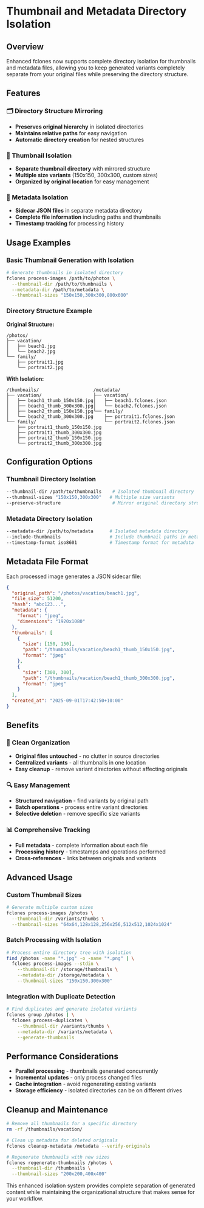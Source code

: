 # Thumbnail and Metadata Directory Isolation

## Overview

Enhanced fclones now supports complete directory isolation for thumbnails and metadata files, allowing you to keep generated variants completely separate from your original files while preserving the directory structure.

## Features

### 🗂️ Directory Structure Mirroring
- **Preserves original hierarchy** in isolated directories
- **Maintains relative paths** for easy navigation
- **Automatic directory creation** for nested structures

### 📸 Thumbnail Isolation
- **Separate thumbnail directory** with mirrored structure
- **Multiple size variants** (150x150, 300x300, custom sizes)
- **Organized by original location** for easy management

### 📄 Metadata Isolation
- **Sidecar JSON files** in separate metadata directory
- **Complete file information** including paths and thumbnails
- **Timestamp tracking** for processing history

## Usage Examples

### Basic Thumbnail Generation with Isolation

```bash
# Generate thumbnails in isolated directory
fclones process-images /path/to/photos \
  --thumbnail-dir /path/to/thumbnails \
  --metadata-dir /path/to/metadata \
  --thumbnail-sizes "150x150,300x300,800x600"
```

### Directory Structure Example

**Original Structure:**
```
/photos/
├── vacation/
│   ├── beach1.jpg
│   └── beach2.jpg
└── family/
    ├── portrait1.jpg
    └── portrait2.jpg
```

**With Isolation:**
```
/thumbnails/                    /metadata/
├── vacation/                   ├── vacation/
│   ├── beach1_thumb_150x150.jpg│   ├── beach1.fclones.json
│   ├── beach1_thumb_300x300.jpg│   └── beach2.fclones.json
│   ├── beach2_thumb_150x150.jpg└── family/
│   └── beach2_thumb_300x300.jpg    ├── portrait1.fclones.json
└── family/                         └── portrait2.fclones.json
    ├── portrait1_thumb_150x150.jpg
    ├── portrait1_thumb_300x300.jpg
    ├── portrait2_thumb_150x150.jpg
    └── portrait2_thumb_300x300.jpg
```

## Configuration Options

### Thumbnail Directory Isolation
```bash
--thumbnail-dir /path/to/thumbnails    # Isolated thumbnail directory
--thumbnail-sizes "150x150,300x300"   # Multiple size variants
--preserve-structure                   # Mirror original directory structure
```

### Metadata Directory Isolation
```bash
--metadata-dir /path/to/metadata      # Isolated metadata directory
--include-thumbnails                  # Include thumbnail paths in metadata
--timestamp-format iso8601            # Timestamp format for metadata
```

## Metadata File Format

Each processed image generates a JSON sidecar file:

```json
{
  "original_path": "/photos/vacation/beach1.jpg",
  "file_size": 51200,
  "hash": "abc123...",
  "metadata": {
    "format": "jpeg",
    "dimensions": "1920x1080"
  },
  "thumbnails": [
    {
      "size": [150, 150],
      "path": "/thumbnails/vacation/beach1_thumb_150x150.jpg",
      "format": "jpeg"
    },
    {
      "size": [300, 300],
      "path": "/thumbnails/vacation/beach1_thumb_300x300.jpg", 
      "format": "jpeg"
    }
  ],
  "created_at": "2025-09-01T17:42:50+10:00"
}
```

## Benefits

### 🧹 Clean Organization
- **Original files untouched** - no clutter in source directories
- **Centralized variants** - all thumbnails in one location
- **Easy cleanup** - remove variant directories without affecting originals

### 🔍 Easy Management
- **Structured navigation** - find variants by original path
- **Batch operations** - process entire variant directories
- **Selective deletion** - remove specific size variants

### 📊 Comprehensive Tracking
- **Full metadata** - complete information about each file
- **Processing history** - timestamps and operations performed
- **Cross-references** - links between originals and variants

## Advanced Usage

### Custom Thumbnail Sizes
```bash
# Generate multiple custom sizes
fclones process-images /photos \
  --thumbnail-dir /variants/thumbs \
  --thumbnail-sizes "64x64,128x128,256x256,512x512,1024x1024"
```

### Batch Processing with Isolation
```bash
# Process entire directory tree with isolation
find /photos -name "*.jpg" -o -name "*.png" | \
  fclones process-images --stdin \
    --thumbnail-dir /storage/thumbnails \
    --metadata-dir /storage/metadata \
    --thumbnail-sizes "150x150,300x300"
```

### Integration with Duplicate Detection
```bash
# Find duplicates and generate isolated variants
fclones group /photos | \
  fclones process-duplicates \
    --thumbnail-dir /variants/thumbs \
    --metadata-dir /variants/metadata \
    --generate-thumbnails
```

## Performance Considerations

- **Parallel processing** - thumbnails generated concurrently
- **Incremental updates** - only process changed files
- **Cache integration** - avoid regenerating existing variants
- **Storage efficiency** - isolated directories can be on different drives

## Cleanup and Maintenance

```bash
# Remove all thumbnails for a specific directory
rm -rf /thumbnails/vacation/

# Clean up metadata for deleted originals
fclones cleanup-metadata /metadata --verify-originals

# Regenerate thumbnails with new sizes
fclones regenerate-thumbnails /photos \
  --thumbnail-dir /thumbnails \
  --thumbnail-sizes "200x200,400x400"
```

This enhanced isolation system provides complete separation of generated content while maintaining the organizational structure that makes sense for your workflow.
